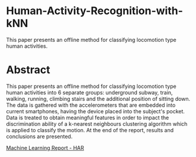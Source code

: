 # Human-Activity-Recognition-with-kNN
This paper presents an offline method for classifying locomotion type human activities.

# Abstract
This paper presents an offline method for classifying locomotion type human activities into 6 separate groups: underground subway, train, walking, running, climbing stairs and the additional position of sitting down.
The data is gathered with the accelerometers that are embedded into current smartphones, having the device placed into the subject's pocket.
Data is treated to obtain meaningful features in order to impact the discrimination ability of a k-nearest neighbours clustering algorithm which is applied to classify the motion.
At the end of the report, results and conclusions are presented.

[Machine Learning Report - HAR](Report_Machine_Learning.pdf)
